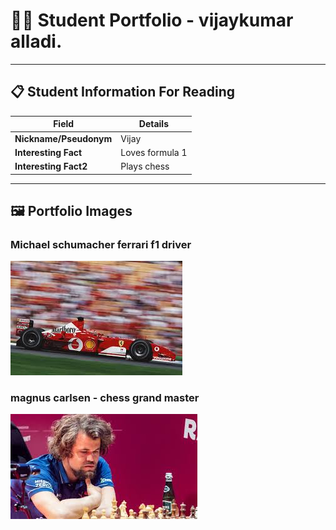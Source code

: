 # 👨‍🎓 Student Portfolio - vijaykumar alladi.

---

## 📋 Student Information For Reading

| **Field** | **Details** |
|-----------|-------------|
| **Nickname/Pseudonym** | Vijay |
| **Interesting Fact** | Loves formula 1 |
| **Interesting Fact2** | Plays chess |

---

## 🖼️ Portfolio Images

### Michael schumacher ferrari f1 driver
![Michael schumacher](michael.jpeg)

### magnus carlsen - chess grand master
![Magnus Carlsen](magnus.jpeg)